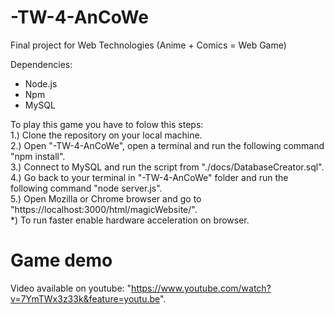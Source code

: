 # -TW-4-AnCoWe
Final project for Web Technologies (Anime + Comics = Web Game)<br />

Dependencies: <br />
- Node.js <br />
- Npm <br />
- MySQL <br />


To play this game you have to folow this steps: <br />
1.) Clone the repository on your local machine. <br />
2.) Open "-TW-4-AnCoWe", open a terminal and run the following command "npm install". <br />
3.) Connect to MySQL and run the script from "./docs/DatabaseCreator.sql". <br />
4.) Go back to your terminal in "-TW-4-AnCoWe" folder and run the following command "node server.js". <br />
5.) Open Mozilla or Chrome browser and go to "https://localhost:3000/html/magicWebsite/". <br />
*) To run faster enable hardware acceleration on browser.


# Game demo
Video available on youtube: "https://www.youtube.com/watch?v=7YmTWx3z33k&feature=youtu.be".

